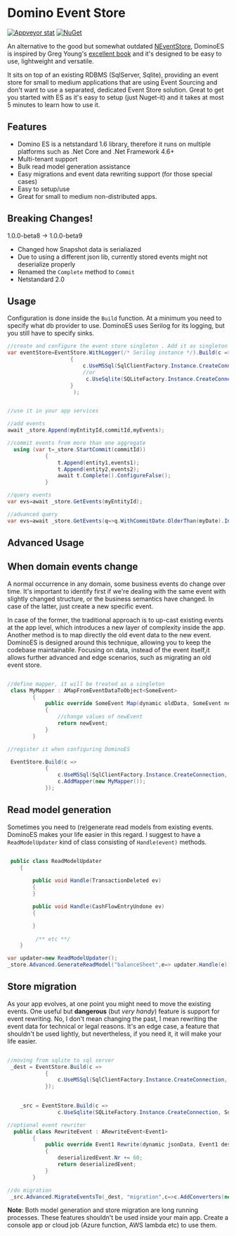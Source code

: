 # Domino Event Store

[![Appveyor stat](https://ci.appveyor.com/api/projects/status/github/sapiens/dominoeventstore?svg=true)](https://ci.appveyor.com/project/sapiens/dominoeventstore) [![NuGet](https://img.shields.io/nuget/v/DominoES.svg)](https://www.nuget.org/packages/DominoES)


An alternative to the good but somewhat outdated [NEventStore](https://github.com/NEventStore/NEventStore/wiki/Quick-Start), DominoES is inspired by Greg Young's [excellent book](https://leanpub.com/esversioning/read#leanpub-auto-weak-schema) and it's designed to be easy to use, lightweight and versatile.

It sits on top of an existing RDBMS (SqlServer, Sqlite), providing an event store for small to medium applications that are using Event Sourcing and don't want to use a separated, dedicated Event Store solution. Great to get you started with ES as it's easy to setup (just Nuget-it) and it takes at most 5 minutes to learn how to use it.

## Features

* Domino ES is a netstandard 1.6 library, therefore it runs on multiple platforms such as .Net Core  and .Net Framework 4.6+
* Multi-tenant support
* Bulk read model generation assistance
* Easy migrations and event data rewriting support (for those special cases)
* Easy to setup/use
* Great for small to medium non-distributed apps. 

## Breaking Changes!

1.0.0-beta8 -> 1.0.0-beta9

* Changed how Snapshot data is serialiazed
* Due to using a different json lib, currently stored events might not deserialize properly
* Renamed the `Complete` method to `Commit`
* Netstandard 2.0

## Usage

Configuration is done inside the `Build` function. At a minimum you need to specify what db provider to use. DominoES uses Serilog for its logging, but you still have to specify sinks.

```csharp
//create and configure the event store singleton . Add it as singleton to your favourite DI Container
var eventStore=EventStore.WithLogger(/* Serilog instance */).Build(c =>
                    {
                        c.UseMSSql(SqlClientFactory.Instance.CreateConnection,ConnectionString);
                        //or
                         c.UseSqlite(SQLiteFactory.Instance.CreateConnection,ConnectionString);
                    }
                     );


//use it in your app services

//add events
await _store.Append(myEntityId,commitId,myEvents);

//commit events from more than one aggregate
  using (var t=_store.StartCommit(commitId))
            {
                t.Append(entity1,events1);
                t.Append(entity2,events2);
                await t.Complete().ConfigureFalse();
            }

//query events
var evs=await _store.GetEvents(myEntityId);

//advanced query
var evs=await _store.GetEvents(q=>q.WithCommitDate.OlderThan(myDate).IncludeSnapshots(false).OfEntity(myEntityId).FromBeginningUntilVersion(someAggregateVersion));

```

## Advanced Usage

## When domain events change

A normal occurrence in any domain, some business events do change over time. It's important to identify first if we're dealing with the same event with slightly changed structure, or the business semantics have changed. In case of the latter, just create a new specific event.

In case of the former, the traditional approach is to up-cast existing events at the app level, which introduces a new layer of complexity inside the app. Another method is to map directly the old event data to the new event. DominoES is designed around this technique, allowing you to keep the codebase maintainable. Focusing on data, instead of the event itself,it allows further advanced and edge scenarios, such as migrating an old event store.

```csharp

//define mapper, it will be treated as a singleton
 class MyMapper : AMapFromEventDataToObject<SomeEvent>
        {
            public override SomeEvent Map(dynamic oldData, SomeEvent newEvent, DateTimeOffset commitDate)
            {
                //change values of newEvent
                return newEvent;
            }
        }

//register it when configuring DominoES

 EventStore.Build(c =>
            {
                c.UseMSSql(SqlClientFactory.Instance.CreateConnection, SqlServerTests.ConnectionString);
                c.AddMapper(new MyMapper());
            });

```

## Read model generation

Sometimes you need to (re)generate read models from existing events. DominoES makes your life easier in this regard. I suggest to have a `ReadModelUpdater` kind of class consisting of `Handle(event)` methods.

```csharp

 public class ReadModelUpdater
    {
     
        public void Handle(TransactionDeleted ev)
        {
        }

        public void Handle(CashFlowEntryUndone ev)
        {

        }
 
         /** etc **/
    }

var updater=new ReadModelUpdater();
_store.Advanced.GenerateReadModel("balanceSheet",e=> updater.Handle(e));

```

## Store migration

As your app evolves, at one point you might need to move the existing events. One useful but **dangerous** (but _very handy_) feature is support for event rewriting. No, I don't mean changing the past, I mean rewriting the event data for technical or legal reasons. It's an edge case, a feature that shouldn't be used lightly, but nevertheless, if you need it, it will make your life easier.

```csharp

//moving from sqlite to sql server
 _dest = EventStore.Build(c =>
            {
                c.UseMSSql(SqlClientFactory.Instance.CreateConnection, SqlServerTests.ConnectionString);                
            });

            
    _src = EventStore.Build(c =>
                c.UseSqlite(SQLiteFactory.Instance.CreateConnection, SqliteTests.ConnectionString));

//optional event rewriter
  public class RewriteEvent : ARewriteEvent<Event1>
        {
            public override Event1 Rewrite(dynamic jsonData, Event1 deserializedEvent, DateTimeOffset commitDate)
            {
                deserializedEvent.Nr += 60;
                return deserializedEvent;
            }
        }

//do migration
 _src.Advanced.MigrateEventsTo(_dest, "migration",c=>c.AddConverters(new RewriteEvent()));

```

**Note**: Both model generation and store migration are long running processes. These features shouldn't be used inside your main app. Create a console app or cloud job (Azure function, AWS lambda etc) to use them.
